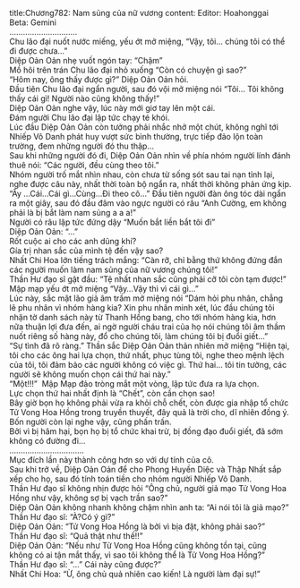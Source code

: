 title:Chương782: Nam sủng của nữ vương
content:
Editor: Hoahonggai<br>Beta: Gemini<br>…………………………<br>Chu lão đại nuốt nước miếng, yếu ớt mở miệng, “Vậy, tôi… chúng tôi có thể đi được chưa…”<br>Diệp Oản Oản nhẹ vuốt ngón tay: “Chậm”<br>Mồ hôi trên trán Chu lão đại nhỏ xuống “Còn có chuyện gì sao?”<br>“Hôm nay, ông thấy được gì?” Diệp Oản Oản hỏi.<br>Đầu tiên Chu lão đại ngẩn người, sau đó vội mở miệng nói “Tôi… Tôi không thấy cái gì! Người nào cũng không thấy!”<br>Diệp Oản Oản nghe vậy, lúc này mới giơ tay lên một cái.<br>Đám người Chu lão đại lập tức chạy té khói.<br>Lúc đầu Diệp Oản Oản còn tưởng phải nhắc nhở một chút, không nghĩ tới Nhiếp Vô Danh phát huy vượt sức bình thường, trực tiếp đảo lộn toàn trường, đem những người đó thu thập…<br>Sau khi những người đó đi, Diệp Oản Oản nhìn về phía nhóm người lính đánh thuê nói: “Các người, đều cùng theo tôi.”<br>Nhóm người trố mắt nhìn nhau, còn chưa từ sống sót sau tai nạn tỉnh lại, nghe được câu này, nhất thời toàn bộ ngẩn ra, nhất thời không phản ứng kịp.<br>“Ây …Cái…Cái gì…Cùng…Đi theo cô…” Đầu tiên người đàn ông tóc dài ngẩn ra một giây, sau đó đầu đâm vào ngực người có râu “Anh Cường, em không phải là bị bắt làm nam sủng a a a!”<br>Người có râu lập tức đứng dậy “Muốn bắt liền bắt tôi đi”<br>Diệp Oản Oản: “…”<br>Rốt cuộc ai cho các anh dũng khí?<br>Gía trị nhan sắc của mình tệ đến vậy sao?<br>Nhất Chi Hoa lớn tiếng trách mắng: “Càn rỡ, chỉ bằng thứ không đứng đắn các người muốn làm nam sủng của nữ vương chúng tôi!”<br>Thần Hư đạo sĩ gật đầu: “Tệ nhất nhan sắc cũng phải cỡ tôi còn tạm được!”<br>Mập mạp yếu ớt mở miệng “Vậy…Vậy thì vì cái gì…”<br>Lúc này, sắc mặt lão giả âm trầm mở miệng nói “Dám hỏi phu nhân, chẳng lẽ phu nhân vì nhóm hàng kia? Xin phu nhân minh xét, lúc đầu chúng tôi nhận tờ danh sách này từ Thanh Hồng bang, cho tới nhóm hàng kia, hơn nữa thuận lợi đưa đến, ai ngờ người cháu trai của họ nói chúng tôi âm thầm nuốt riêng số hàng này, đổ cho chúng tôi, làm chúng tôi bị đuổi giết…”<br>“Sự tình đã rõ ràng.” Thần sắc Diệp Oản Oản thản nhiên mở miệng “Hiện tại, tôi cho các ông hai lựa chọn, thứ nhất, phục tùng tôi, nghe theo mệnh lệch của tôi, tôi đảm bảo các người không có việc gì. Thứ hai… tôi tin tưởng, các người sẽ không muốn chọn cái thứ hai này.”<br>“Một!!!”  Mập Mạp đảo tròng mắt một vòng, lập tức đưa ra lựa chọn.<br>Lực chọn thứ hai nhất định là “Chết”, còn cần chọn sao!<br>Bây giờ bọn họ không phải vừa ra khỏi chỗ chết, còn được gia nhập tổ chức Tử Vong Hoa Hồng trong truyền thuyết, đây quả là trời cho, dĩ nhiên đồng ý.<br>Bốn người còn lại nghe vậy, cũng phấn trấn.<br>Bởi vì bị hãm hại, bọn họ bị tổ chức khai trừ, bị đồng đạo đuổi giết, đã sớm không có đường đi…<br>……………………………<br>Mục đích lần này thành công hơn so với dự tính của cô.<br>Sau khi trở về, Diệp Oản Oản để cho Phong Huyền Diệc và Thập Nhất sắp xếp cho họ, sau đó tính toán tiền cho nhóm người Nhiếp Vô Danh.<br>Thần Hư đạo sĩ không nhịn được hỏi “Ông chủ, người giả mạo Tử Vong Hoa Hồng như vậy, không sợ bị vạch trần sao?”<br>Diệp Oản Oản không nhanh không chậm nhìn anh ta: “Ai nói tôi là giả mạo?”<br>Thần Hư đạo sĩ: “À?Có ý gì?”<br>Diệp Oản Oản: “Tử Vong Hoa Hồng là bởi vì bịa đặt, không phải sao?”<br>Thần Hư đạo sĩ: “Quả thật như thế!!”<br>Diệp Oản Oản: “Nếu như Tử Vong Hoa Hồng cũng không tồn tại, cũng không có ai tận mắt thấy, vì sao tôi không thể là Tử Vong Hoa Hồng?”<br>Thần Hư đạo sĩ: “…” Cái này cũng được?”<br>Nhất Chi Hoa: “Ừ, ông chủ quả nhiên cao kiến! Là người làm đại sự!”